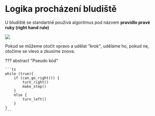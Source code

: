 # Logika procházení bludiště

U bludiště se standartně používá algoritmus pod názvem **pravidlo pravé ruky (right hand rule)**

![](assets/right-angle-rule.svg)

Pokud se můžeme otočit vpravo a udělat *"krok"*, uděláme ho, pokud ne, otočime se vlevo a zkusíme znova.

??? abstract "Pseudo kód"

    ```ts
    while (true){
        if (can_go_right()) {
            turn_right()
            make_step()
        }
        else {
            turn_left()
        }
    }
    ```